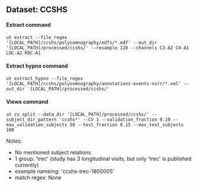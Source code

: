 ## Dataset: CCSHS

#### Extract command
```
ut extract --file_regex '[LOCAL_PATH]/ccshs/polysomnography/edfs/*.edf' --out_dir '[LOCAL_PATH]/processed/ccshs/' --resample 128 --channels C3-A2 C4-A1 LOC-A2 ROC-A1
```

#### Extract hypno command
```
ut extract_hypno --file_regex '[LOCAL_PATH]/ccshs/polysomnography/annotations-events-nsrr/*.xml' --out_dir '[LOCAL_PATH]/processed/ccshs/'
```

#### Views command
```
ut cv_split --data_dir '[LOCAL_PATH]/processed/ccshs/' --subject_dir_pattern 'ccshs*' --CV 1 --validation_fraction 0.10 --max_validation_subjects 50 --test_fraction 0.15 --max_test_subjects 100
```

Notes: 
- No mentioned subject relations
- 1 group: 'trec' (study has 3 longitudinal visits, but only 'trec' is published currently)
- example nameing: 'ccshs-trec-1800005'
- match regex: None
